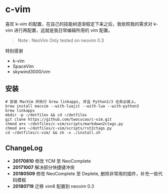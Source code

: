 # c-vim

喜欢 k-vim 的配置，在自己的技能树逐渐稳定下来之后，我依照我的需求对 k-vim 进行再配置，这就是我日常编辑所用的 vim 配置。

> Note : NeoVim Only tested on neovim 0.3

特别感谢

- k-vim
- SpaceVim
- skywind3000/vim

## 安装

```
# 安装 MacVim 并执行 brew linkapps, 并且 Python2/3 也务必装上。
brew install macvim --with-luajit --with-lua --with-python3
brew linkapps
mkdir -p ~/dotfiles && cd ~/dotfiles
git clone https://github.com/twocucao/c-vim.git
chmod a+x ~/dotfiles/c-vim/scripts/markdown2ctags.py
chmod a+x ~/dotfiles/c-vim/scripts/rst2ctags.py
cd ~/dotfiles/c-vim/ && sh -x ./install.sh
```

## ChangeLog

* **20170810** 修改 YCM 至 NeoComplete
* **20171007** 解决部分快捷键冲突
* **20180509** 修改 NeoComplete 至 Deplete, 删除非常用的插件，补充一些代码模板
* **20180719** 迁移 vim8 配置到 neovim 0.3
